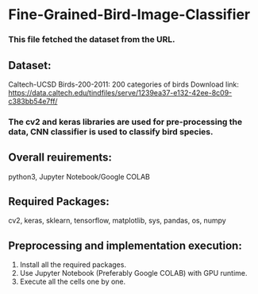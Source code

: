 # Fine-Grained-Bird-Image-Classifier

### This file fetched the dataset from the URL. 

## Dataset: 
Caltech-UCSD Birds-200-2011: 200 categories of birds
Download link:
https://data.caltech.edu/tindfiles/serve/1239ea37-e132-42ee-8c09-c383bb54e7ff/

### The cv2 and keras libraries are used for pre-processing the data, CNN classifier is used to classify bird species.

## Overall reuirements: 
python3, Jupyter Notebook/Google COLAB

## Required Packages:
cv2, keras, sklearn, tensorflow, matplotlib, sys, pandas, os, numpy

## Preprocessing and implementation execution:
1. Install all the required packages.
2. Use Jupyter Notebook (Preferably Google COLAB) with GPU runtime.
3. Execute all the cells one by one.
